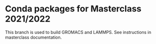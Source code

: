 # Conda packages for Masterclass 2021/2022

This branch is used to build GROMACS and LAMMPS. See instructions in masterclass documentation.
